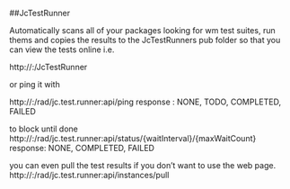 ##JcTestRunner

Automatically scans all of your packages looking for wm test suites, run thems and copies the results to the JcTestRunners pub folder so that you can view the tests online i.e.

http://<host>:<port>/JcTestRunner

or ping it with

http://<host>:<port>/rad/jc.test.runner:api/ping
response : NONE, TODO, COMPLETED, FAILED

to block until done
http://<host>:<port>/rad/jc.test.runner:api/status/{waitInterval}/{maxWaitCount}
response: NONE, COMPLETED, FAILED

you can even pull the test results if you don’t want to use the web page.
http://<host>:<port>/rad/jc.test.runner:api/instances/pull 

